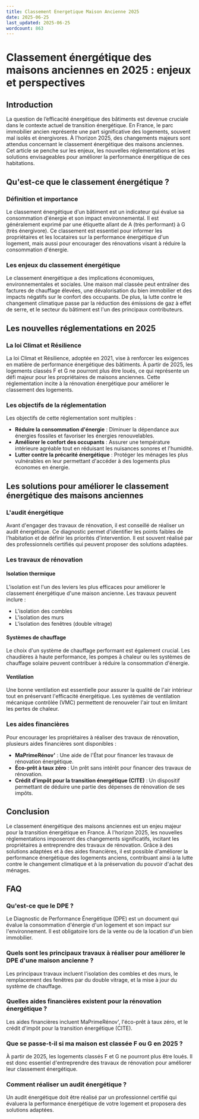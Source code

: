 ```yaml
---
title: Classement Energetique Maison Ancienne 2025
date: 2025-06-25
last_updated: 2025-06-25
wordcount: 863
---
```


# Classement énergétique des maisons anciennes en 2025 : enjeux et perspectives

## Introduction

La question de l’efficacité énergétique des bâtiments est devenue cruciale dans le contexte actuel de transition énergétique. En France, le parc immobilier ancien représente une part significative des logements, souvent mal isolés et énergivores. À l'horizon 2025, des changements majeurs sont attendus concernant le classement énergétique des maisons anciennes. Cet article se penche sur les enjeux, les nouvelles réglementations et les solutions envisageables pour améliorer la performance énergétique de ces habitations.

## Qu'est-ce que le classement énergétique ?

### Définition et importance

Le classement énergétique d'un bâtiment est un indicateur qui évalue sa consommation d'énergie et son impact environnemental. Il est généralement exprimé par une étiquette allant de A (très performant) à G (très énergivore). Ce classement est essentiel pour informer les propriétaires et les locataires sur la performance énergétique d'un logement, mais aussi pour encourager des rénovations visant à réduire la consommation d'énergie.

### Les enjeux du classement énergétique

Le classement énergétique a des implications économiques, environnementales et sociales. Une maison mal classée peut entraîner des factures de chauffage élevées, une dévalorisation du bien immobilier et des impacts négatifs sur le confort des occupants. De plus, la lutte contre le changement climatique passe par la réduction des émissions de gaz à effet de serre, et le secteur du bâtiment est l'un des principaux contributeurs.

## Les nouvelles réglementations en 2025

### La loi Climat et Résilience

La loi Climat et Résilience, adoptée en 2021, vise à renforcer les exigences en matière de performance énergétique des bâtiments. À partir de 2025, les logements classés F et G ne pourront plus être loués, ce qui représente un défi majeur pour les propriétaires de maisons anciennes. Cette réglementation incite à la rénovation énergétique pour améliorer le classement des logements.

### Les objectifs de la réglementation

Les objectifs de cette réglementation sont multiples :
- **Réduire la consommation d'énergie** : Diminuer la dépendance aux énergies fossiles et favoriser les énergies renouvelables.
- **Améliorer le confort des occupants** : Assurer une température intérieure agréable tout en réduisant les nuisances sonores et l'humidité.
- **Lutter contre la précarité énergétique** : Protéger les ménages les plus vulnérables en leur permettant d'accéder à des logements plus économes en énergie.

## Les solutions pour améliorer le classement énergétique des maisons anciennes

### L'audit énergétique

Avant d'engager des travaux de rénovation, il est conseillé de réaliser un audit énergétique. Ce diagnostic permet d'identifier les points faibles de l'habitation et de définir les priorités d'intervention. Il est souvent réalisé par des professionnels certifiés qui peuvent proposer des solutions adaptées.

### Les travaux de rénovation

#### Isolation thermique

L'isolation est l'un des leviers les plus efficaces pour améliorer le classement énergétique d'une maison ancienne. Les travaux peuvent inclure :
- L'isolation des combles
- L'isolation des murs
- L'isolation des fenêtres (double vitrage)

#### Systèmes de chauffage

Le choix d'un système de chauffage performant est également crucial. Les chaudières à haute performance, les pompes à chaleur ou les systèmes de chauffage solaire peuvent contribuer à réduire la consommation d'énergie.

#### Ventilation

Une bonne ventilation est essentielle pour assurer la qualité de l'air intérieur tout en préservant l'efficacité énergétique. Les systèmes de ventilation mécanique contrôlée (VMC) permettent de renouveler l'air tout en limitant les pertes de chaleur.

### Les aides financières

Pour encourager les propriétaires à réaliser des travaux de rénovation, plusieurs aides financières sont disponibles :
- **MaPrimeRénov'** : Une aide de l'État pour financer les travaux de rénovation énergétique.
- **Éco-prêt à taux zéro** : Un prêt sans intérêt pour financer des travaux de rénovation.
- **Crédit d'impôt pour la transition énergétique (CITE)** : Un dispositif permettant de déduire une partie des dépenses de rénovation de ses impôts.

## Conclusion

Le classement énergétique des maisons anciennes est un enjeu majeur pour la transition énergétique en France. À l'horizon 2025, les nouvelles réglementations imposeront des changements significatifs, incitant les propriétaires à entreprendre des travaux de rénovation. Grâce à des solutions adaptées et à des aides financières, il est possible d'améliorer la performance énergétique des logements anciens, contribuant ainsi à la lutte contre le changement climatique et à la préservation du pouvoir d'achat des ménages.

## FAQ

### Qu'est-ce que le DPE ?

Le Diagnostic de Performance Énergétique (DPE) est un document qui évalue la consommation d'énergie d'un logement et son impact sur l'environnement. Il est obligatoire lors de la vente ou de la location d'un bien immobilier.

### Quels sont les principaux travaux à réaliser pour améliorer le DPE d'une maison ancienne ?

Les principaux travaux incluent l'isolation des combles et des murs, le remplacement des fenêtres par du double vitrage, et la mise à jour du système de chauffage.

### Quelles aides financières existent pour la rénovation énergétique ?

Les aides financières incluent MaPrimeRénov', l'éco-prêt à taux zéro, et le crédit d'impôt pour la transition énergétique (CITE).

### Que se passe-t-il si ma maison est classée F ou G en 2025 ?

À partir de 2025, les logements classés F et G ne pourront plus être loués. Il est donc essentiel d'entreprendre des travaux de rénovation pour améliorer leur classement énergétique.

### Comment réaliser un audit énergétique ?

Un audit énergétique doit être réalisé par un professionnel certifié qui évaluera la performance énergétique de votre logement et proposera des solutions adaptées.